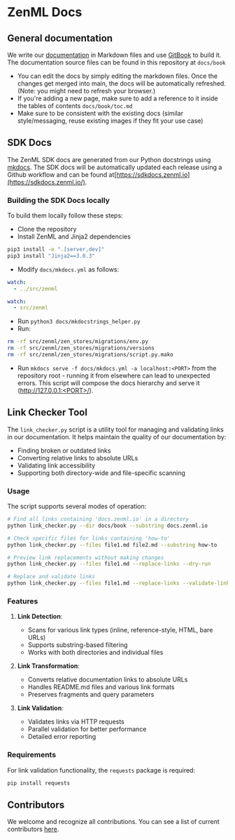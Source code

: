 # ZenML Docs

## General documentation

We write our [documentation](https://docs.zenml.io/) in Markdown files and use [GitBook](https://www.gitbook.com/) to build it.
The documentation source files can be found in this repository at `docs/book`

* You can edit the docs by simply editing the markdown files. Once the changes
  get merged into main, the docs will be automatically refreshed. (Note: you
  might need to refresh your browser.)
* If you're adding a new page, make sure to add a reference to it inside the tables of contents `docs/book/toc.md`
* Make sure to be consistent with the existing docs (similar style/messaging, reuse existing images if they fit your use case)

## SDK Docs

The ZenML SDK docs are generated from our Python docstrings using [mkdocs](https://www.mkdocs.org/). 
The SDK docs will be automatically updated each release using a Github workflow and can be found 
at[https://sdkdocs.zenml.io](https://sdkdocs.zenml.io/).

### Building the SDK Docs locally

To build them locally follow these steps:

* Clone the repository
* Install ZenML and Jinja2 dependencies
```bash
pip3 install -e ".[server,dev]"
pip3 install "Jinja2==3.0.3"
```
* Modify `docs/mkdocs.yml` as follows:
```yaml
watch:
  - ../src/zenml
```
```yaml
watch:
  - src/zenml
```
* Run `python3 docs/mkdocstrings_helper.py`
* Run:
```bash
rm -rf src/zenml/zen_stores/migrations/env.py
rm -rf src/zenml/zen_stores/migrations/versions
rm -rf src/zenml/zen_stores/migrations/script.py.mako
```
* Run `mkdocs serve -f docs/mkdocs.yml -a localhost:<PORT>` from the repository root - 
running it from elsewhere can lead to unexpected errors. This script will compose the docs hierarchy
and serve it (http://127.0.0.1:<PORT>/).

## Link Checker Tool

The `link_checker.py` script is a utility tool for managing and validating links in our documentation.
It helps maintain the quality of our documentation by:

* Finding broken or outdated links
* Converting relative links to absolute URLs
* Validating link accessibility
* Supporting both directory-wide and file-specific scanning

### Usage

The script supports several modes of operation:

```bash
# Find all links containing 'docs.zenml.io' in a directory
python link_checker.py --dir docs/book --substring docs.zenml.io

# Check specific files for links containing 'how-to'
python link_checker.py --files file1.md file2.md --substring how-to

# Preview link replacements without making changes
python link_checker.py --files file1.md --replace-links --dry-run

# Replace and validate links
python link_checker.py --files file1.md --replace-links --validate-links
```

### Features

1. **Link Detection**:
   - Scans for various link types (inline, reference-style, HTML, bare URLs)
   - Supports substring-based filtering
   - Works with both directories and individual files

2. **Link Transformation**:
   - Converts relative documentation links to absolute URLs
   - Handles README.md files and various link formats
   - Preserves fragments and query parameters

3. **Link Validation**:
   - Validates links via HTTP requests
   - Parallel validation for better performance
   - Detailed error reporting

### Requirements

For link validation functionality, the `requests` package is required:
```bash
pip install requests
```

## Contributors

We welcome and recognize all contributions. You can see a list of current contributors [here](https://github.com/zenml-io/zenml/graphs/contributors).
